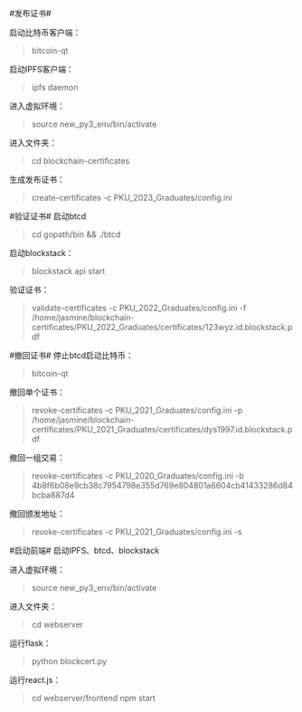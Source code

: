 #发布证书#

启动比特币客户端：
>bitcoin-qt

启动IPFS客户端：
>ipfs daemon

进入虚拟环境：
>source new_py3_env/bin/activate

进入文件夹：
>cd blockchain-certificates

生成发布证书：
>create-certificates -c PKU_2023_Graduates/config.ini

#验证证书#
启动btcd
>cd gopath/bin && ./btcd

启动blockstack：
>blockstack api start

验证证书：
>validate-certificates -c PKU_2022_Graduates/config.ini -f /home/jasmine/blockchain-certificates/PKU_2022_Graduates/certificates/123wyz.id.blockstack.pdf

#撤回证书#
停止btcd启动比特币：
>bitcoin-qt

撤回单个证书：
>revoke-certificates -c PKU_2021_Graduates/config.ini -p /home/jasmine/blockchain-certificates/PKU_2021_Graduates/certificates/dys1997.id.blockstack.pdf

撤回一组交易：
>revoke-certificates -c PKU_2020_Graduates/config.ini -b 4b8f6b08e9cb38c7954798e355d769e804801a6604cb41433286d84bcba887d4

撤回颁发地址：
>revoke-certificates -c PKU_2021_Graduates/config.ini -s

#启动前端#
启动IPFS、btcd、blockstack

进入虚拟环境：
>source new_py3_env/bin/activate

进入文件夹：
>cd webserver

运行flask：
>python blockcert.py

运行react.js：
>cd webserver/frontend
>npm start





